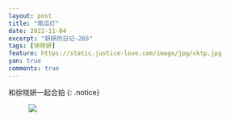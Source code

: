 ```yaml
---
layout: post
title: "南瓜灯"
date: 2022-11-04
excerpt: "妍妍的日记-265"
tags: [徐晓妍]
feature: https://static.justice-love.com/image/jpg/xktp.jpg
yan: true
comments: true
---
```

和徐晓妍一起合拍
{: .notice}
<figure>
    <img src="{{ site.staticUrl }}/yanyan/image/nanguadeng.jpeg" />
</figure>
